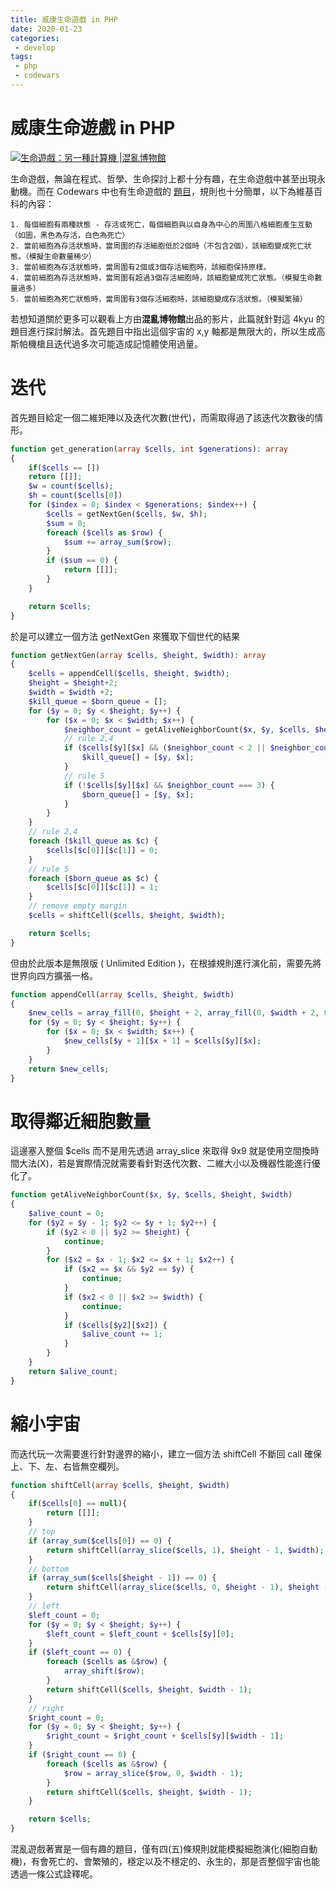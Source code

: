 ```yaml
---
title: 威康生命遊戲 in PHP
date: 2020-01-23
categories:
 - develop
tags:
 - php
 - codewars
---
```


# 威康生命遊戲 in PHP

[![生命遊戲：另一種計算機 |混亂博物館](https://i.ytimg.com/vi/GQNREcMVPHY/hqdefault.jpg)](https://www.youtube.com/embed/GQNREcMVPHY "生命遊戲：另一種計算機 |混亂博物館")

生命遊戲，無論在程式、哲學、生命探討上都十分有趣，在生命遊戲中甚至出現永動機。而在 Codewars 中也有生命遊戲的 [題目](https://www.codewars.com/kata/52423db9add6f6fc39000354)，規則也十分簡單，以下為維基百科的內容：

```
1. 每個細胞有兩種狀態 - 存活或死亡，每個細胞與以自身為中心的周圍八格細胞產生互動（如圖，黑色為存活，白色為死亡）
2. 當前細胞為存活狀態時，當周圍的存活細胞低於2個時（不包含2個），該細胞變成死亡狀態。（模擬生命數量稀少）
3. 當前細胞為存活狀態時，當周圍有2個或3個存活細胞時，該細胞保持原樣。
4. 當前細胞為存活狀態時，當周圍有超過3個存活細胞時，該細胞變成死亡狀態。（模擬生命數量過多）
5. 當前細胞為死亡狀態時，當周圍有3個存活細胞時，該細胞變成存活狀態。（模擬繁殖）
```

若想知道關於更多可以觀看上方由**混亂博物館**出品的影片，此篇就針對這 4kyu 的題目進行探討解法。首先題目中指出這個宇宙的 x,y 軸都是無限大的，所以生成高斯帕機槍且迭代過多次可能造成記憶體使用過量。

# 迭代

首先題目給定一個二維矩陣以及迭代次數(世代)，而需取得過了該迭代次數後的情形。

```PHP
function get_generation(array $cells, int $generations): array
{
    if($cells == [])
    return [[]];
    $w = count($cells);
    $h = count($cells[0])
    for ($index = 0; $index < $generations; $index++) {
        $cells = getNextGen($cells, $w, $h);
        $sum = 0;
        foreach ($cells as $row) {
            $sum += array_sum($row);
        }
        if ($sum == 0) {
            return [[]];
        }
    }

    return $cells;
}
```

於是可以建立一個方法 getNextGen 來獲取下個世代的結果

```PHP
function getNextGen(array $cells, $height, $width): array
{
    $cells = appendCell($cells, $height, $width);
    $height = $height+2;
    $width = $width +2;
    $kill_queue = $born_queue = [];
    for ($y = 0; $y < $height; $y++) {
        for ($x = 0; $x < $width; $x++) {
            $neighbor_count = getAliveNeighborCount($x, $y, $cells, $height, $width);
            // rule 2,4
            if ($cells[$y][$x] && ($neighbor_count < 2 || $neighbor_count > 3)) {
                $kill_queue[] = [$y, $x];
            }
            // rule 5
            if (!$cells[$y][$x] && $neighbor_count === 3) {
                $born_queue[] = [$y, $x];
            }
        }
    }
    // rule 2,4
    foreach ($kill_queue as $c) {
        $cells[$c[0]][$c[1]] = 0;
    }
    // rule 5
    foreach ($born_queue as $c) {
        $cells[$c[0]][$c[1]] = 1;
    }
    // remove empty margin
    $cells = shiftCell($cells, $height, $width);

    return $cells;
}
```

但由於此版本是無限版 ( Unlimited Edition )，在根據規則進行演化前，需要先將世界向四方擴張一格。

```PHP
function appendCell(array $cells, $height, $width)
{
    $new_cells = array_fill(0, $height + 2, array_fill(0, $width + 2, 0));
    for ($y = 0; $y < $height; $y++) {
        for ($x = 0; $x < $width; $x++) {
            $new_cells[$y + 1][$x + 1] = $cells[$y][$x];
        }
    }
    return $new_cells;
}
```

# 取得鄰近細胞數量

這邊塞入整個 $cells 而不是用先透過 array_slice 來取得 9x9 就是使用空間換時間大法(X)，若是實際情況就需要看針對迭代次數、二維大小以及機器性能進行優化了。

```PHP
function getAliveNeighborCount($x, $y, $cells, $height, $width)
{
    $alive_count = 0;
    for ($y2 = $y - 1; $y2 <= $y + 1; $y2++) {
        if ($y2 < 0 || $y2 >= $height) {
            continue;
        }
        for ($x2 = $x - 1; $x2 <= $x + 1; $x2++) {
            if ($x2 == $x && $y2 == $y) {
                continue;
            }
            if ($x2 < 0 || $x2 >= $width) {
                continue;
            }
            if ($cells[$y2][$x2]) {
                $alive_count += 1;
            }
        }
    }
    return $alive_count;
}
```

# 縮小宇宙

而迭代玩一次需要進行針對邊界的縮小，建立一個方法 shiftCell 不斷回 call 確保上、下、左、右皆無空欄列。

```PHP
function shiftCell(array $cells, $height, $width)
{
    if($cells[0] == null){
        return [[]];
    }
    // top
    if (array_sum($cells[0]) == 0) {
        return shiftCell(array_slice($cells, 1), $height - 1, $width);
    }
    // bottom
    if (array_sum($cells[$height - 1]) == 0) {
        return shiftCell(array_slice($cells, 0, $height - 1), $height - 1, $width);
    }
    // left
    $left_count = 0;
    for ($y = 0; $y < $height; $y++) {
        $left_count = $left_count + $cells[$y][0];
    }
    if ($left_count == 0) {
        foreach ($cells as &$row) {
            array_shift($row);
        }
        return shiftCell($cells, $height, $width - 1);
    }
    // right
    $right_count = 0;
    for ($y = 0; $y < $height; $y++) {
        $right_count = $right_count + $cells[$y][$width - 1];
    }
    if ($right_count == 0) {
        foreach ($cells as &$row) {
            $row = array_slice($row, 0, $width - 1);
        }
        return shiftCell($cells, $height, $width - 1);
    }

    return $cells;
}
```

混亂遊戲著實是一個有趣的題目，僅有四(五)條規則就能模擬細胞演化(細胞自動機)，有會死亡的、會繁殖的，穩定以及不穩定的、永生的，那是否整個宇宙也能透過一條公式詮釋呢。
